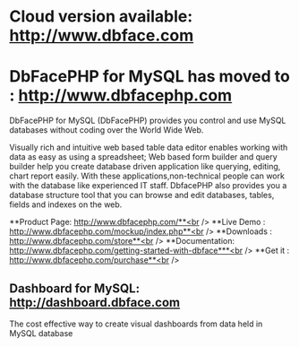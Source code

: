 # Cloud version available: http://www.dbface.com #
# DbFacePHP for MySQL has moved to : http://www.dbfacephp.com #

DbFacePHP for MySQL (DbFacePHP) provides you control and use MySQL databases without coding over the World Wide Web.

Visually rich and intuitive web based table data editor enables working with data as easy as using a spreadsheet; Web based form builder and query builder help you create database driven application like querying, editing, chart report easily. With these applications,non-technical people can work with the database like experienced IT staff. DbfacePHP also provides you a database structure tool that you can browse and edit databases, tables, fields and indexes on the web.

**Product Page: http://www.dbfacephp.com/**<br />
**Live Demo   : http://www.dbfacephp.com/mockup/index.php**<br />
**Downloads   : http://www.dbfacephp.com/store**<br />
**Documentation: http://www.dbfacephp.com/getting-started-with-dbface***<br />
**Get it              :  http://www.dbfacephp.com/purchase**<br />


## Dashboard for MySQL: http://dashboard.dbface.com ##
The cost effective way to create visual dashboards from data held in MySQL database